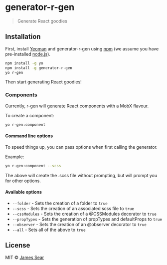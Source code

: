 # generator-r-gen
> Generate React goodies

## Installation

First, install [Yeoman](http://yeoman.io) and generator-r-gen using [npm](https://www.npmjs.com/) (we assume you have pre-installed [node.js](https://nodejs.org/)).

```bash
npm install -g yo
npm install -g generator-r-gen
yo r-gen
```

Then start generating React goodies!

### Components
Currently, r-gen will generate React components with a MobX flavour. 

To create a component:

```bash
yo r-gen:component
```

#### Command line options
To speed things up, you can pass options when first calling the generator. 

Example:

```bash
yo r-gen:component --scss
```

The above will create the .scss file without prompting, but will prompt you for other options.

#### Available options

* `--folder` - Sets the creation of a folder to `true`
* `--scss` - Sets the creation of an associated scss file to `true`
* `--cssModules` - Sets the creation of a @CSSModules decorator to `true`
* `--propTypes` - Sets the generation of propTypes and defaultProps to `true`
* `--observer` - Sets the creation of an @observer decorator to `true`
* `--all` - Sets all of the above to `true`

## License

MIT © [James Sear]()
